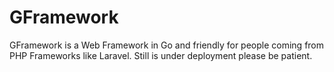 # GFramework
GFramework is a Web Framework in Go and friendly for people coming from PHP Frameworks like Laravel. Still is under deployment please be patient.
